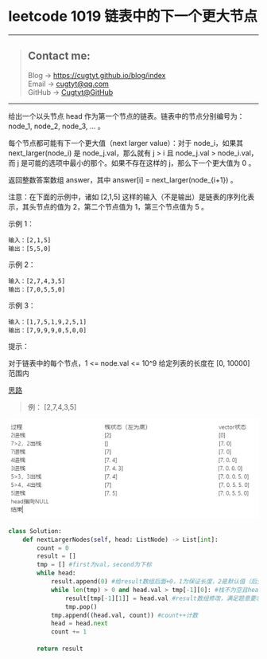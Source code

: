 # leetcode 1019 链表中的下一个更大节点

---
> ## Contact me:
> Blog -> <https://cugtyt.github.io/blog/index>  
> Email -> <cugtyt@qq.com>  
> GitHub -> [Cugtyt@GitHub](https://github.com/Cugtyt)

---

给出一个以头节点 head 作为第一个节点的链表。链表中的节点分别编号为：node_1, node_2, node_3, ... 。

每个节点都可能有下一个更大值（next larger value）：对于 node_i，如果其 next_larger(node_i) 是 node_j.val，那么就有 j > i 且  node_j.val > node_i.val，而 j 是可能的选项中最小的那个。如果不存在这样的 j，那么下一个更大值为 0 。

返回整数答案数组 answer，其中 answer[i] = next_larger(node_{i+1}) 。

注意：在下面的示例中，诸如 [2,1,5] 这样的输入（不是输出）是链表的序列化表示，其头节点的值为 2，第二个节点值为 1，第三个节点值为 5 。

示例 1：

```
输入：[2,1,5]
输出：[5,5,0]
```

示例 2：

```
输入：[2,7,4,3,5]
输出：[7,0,5,5,0]
```

示例 3：

```
输入：[1,7,5,1,9,2,5,1]
输出：[7,9,9,9,0,5,0,0]
```

提示：

对于链表中的每个节点，1 <= node.val <= 10^9
给定列表的长度在 [0, 10000] 范围内

[思路](https://leetcode-cn.com/problems/next-greater-node-in-linked-list/solution/shi-yong-stackyu-vectordong-tai-cun-chu-by-xiao-hu/)

> 例： [2,7,4,3,5]

![](R/max_next.jpg)

``` python 3
class Solution:
    def nextLargerNodes(self, head: ListNode) -> List[int]:
        count = 0
        result = []
        tmp = [] #first为val，second为下标
        while head:
            result.append(0) #给result数组后面+0，1为保证长度，2是默认值（后无更大的值的话）为0
            while len(tmp) > 0 and head.val > tmp[-1][0]: #栈不为空且head指针的val值大于栈顶的元素的值
                result[tmp[-1][1]] = head.val #result数组修改，满足题意要求的最大值，然后出栈，继续循环
                tmp.pop()
            tmp.append((head.val, count)) #count++计数
            head = head.next
            count += 1

        return result
```
